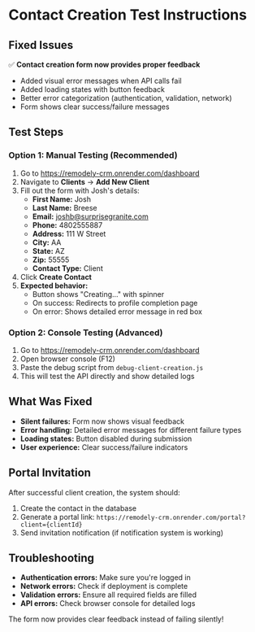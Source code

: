 # Contact Creation Test Instructions

## Fixed Issues
✅ **Contact creation form now provides proper feedback**
- Added visual error messages when API calls fail
- Added loading states with button feedback
- Better error categorization (authentication, validation, network)
- Form shows clear success/failure messages

## Test Steps

### Option 1: Manual Testing (Recommended)
1. Go to https://remodely-crm.onrender.com/dashboard
2. Navigate to **Clients** → **Add New Client**
3. Fill out the form with Josh's details:
   - **First Name:** Josh
   - **Last Name:** Breese  
   - **Email:** joshb@surprisegranite.com
   - **Phone:** 4802555887
   - **Address:** 111 W Street
   - **City:** AA
   - **State:** AZ
   - **Zip:** 55555
   - **Contact Type:** Client
4. Click **Create Contact**
5. **Expected behavior:**
   - Button shows "Creating..." with spinner
   - On success: Redirects to profile completion page
   - On error: Shows detailed error message in red box

### Option 2: Console Testing (Advanced)
1. Go to https://remodely-crm.onrender.com/dashboard
2. Open browser console (F12)
3. Paste the debug script from `debug-client-creation.js`
4. This will test the API directly and show detailed logs

## What Was Fixed
- **Silent failures:** Form now shows visual feedback
- **Error handling:** Detailed error messages for different failure types
- **Loading states:** Button disabled during submission
- **User experience:** Clear success/failure indicators

## Portal Invitation
After successful client creation, the system should:
1. Create the contact in the database
2. Generate a portal link: `https://remodely-crm.onrender.com/portal?client={clientId}`
3. Send invitation notification (if notification system is working)

## Troubleshooting
- **Authentication errors:** Make sure you're logged in
- **Network errors:** Check if deployment is complete
- **Validation errors:** Ensure all required fields are filled
- **API errors:** Check browser console for detailed logs

The form now provides clear feedback instead of failing silently!
